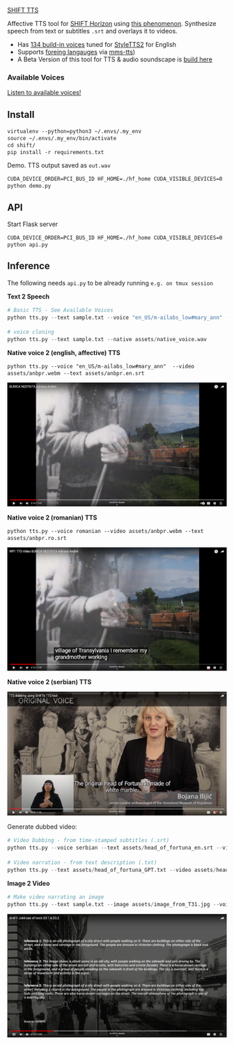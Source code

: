 [SHIFT TTS](assets/shift_banner.png)

Affective TTS tool for [SHIFT Horizon](https://shift-europe.eu/) using [this phenomenon](https://huggingface.co/dkounadis/artificial-styletts2/discussions/2). Synthesize speech from text or subtitles `.srt` and overlays it to videos.
  - Has [134 build-in voices](https://audeering.github.io/shift/) tuned for [StyleTTS2](https://github.com/yl4579/StyleTTS2) for English
  - Supports [foreing langauges](https://github.com/audeering/shift/blob/main/Utils/all_langs.tsv) via [mms-tts](https://huggingface.co/spaces/mms-meta/MMS))
  - A Beta Version of this tool for TTS & audio soundscape is [build here](https://huggingface.co/dkounadis/artificial-styletts2)

### Available Voices

<a href="https://audeering.github.io/shift/">Listen to available voices!</a>

## Install

```
virtualenv --python=python3 ~/.envs/.my_env
source ~/.envs/.my_env/bin/activate
cd shift/
pip install -r requirements.txt
```

Demo. TTS output saved as `out.wav`

```
CUDA_DEVICE_ORDER=PCI_BUS_ID HF_HOME=./hf_home CUDA_VISIBLE_DEVICES=0 python demo.py
```

## API

Start Flask server

```
CUDA_DEVICE_ORDER=PCI_BUS_ID HF_HOME=./hf_home CUDA_VISIBLE_DEVICES=0 python api.py
```

## Inference

The following needs `api.py` to be already running `e.g. on tmux session`

**Text 2 Speech**

```python
# Basic TTS - See Available Voices
python tts.py --text sample.txt --voice "en_US/m-ailabs_low#mary_ann" --affective

# voice cloning
python tts.py --text sample.txt --native assets/native_voice.wav
```

**Native voice 2 (english, affective) TTS**

```
python tts.py --voice "en_US/m-ailabs_low#mary_ann"  --video assets/anbpr.webm --text assets/anbpr.en.srt
```

[![Native voice > TTS (en)](assets/native_video_thumb.png)](https://youtu.be/9tecQ6amHaY)

**Native voice 2 (romanian) TTS**

```
python tts.py --voice romanian --video assets/anbpr.webm --text assets/anbpr.ro.srt
```

[![Native voice > TTS (ro)](assets/tts_video_thumb.png)](https://youtu.be/6bYcD2IZvoU)


**Native voice 2 (serbian) TTS**

[![Review demo SHIFT](assets/review_demo_thumb.png)](https://www.youtube.com/watch?v=bpt7rOBENcQ)

Generate dubbed video:

```python
# Video Dubbing - from time-stamped subtitles (.srt)
python tts.py --voice serbian --text assets/head_of_fortuna_en.srt --video assets/head_of_fortuna.mp4

# Video narration - from text description (.txt)
python tts.py --text assets/head_of_fortuna_GPT.txt --video assets/head_of_fortuna.mp4
```

**Image 2 Video**

```python
# Make video narrating an image
python tts.py --text sample.txt --image assets/image_from_T31.jpg --voice en_US/cmu-arctic_low#jmk
```

[![Captions To Video](assets/caption_to_video_thumb.png)](https://youtu.be/wWC8DpOKVvQ)


